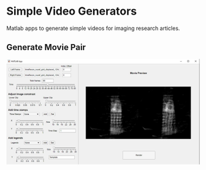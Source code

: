 # Simple Video Generators
Matlab apps to generate simple videos for imaging research articles. 


## Generate Movie Pair

![](./assets/GenerateMoviePair1.jpg)
